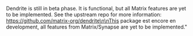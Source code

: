 Dendrite is still in beta phase.
It is functional, but all Matrix features are yet to be implemented.
See the upstream repo for more information: https://github.com/matrix-org/dendrite\n\nThis package est encore en development, all features from Matrix/Synapse are yet to be implemented."

